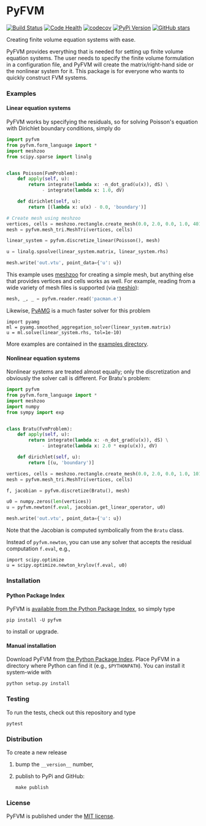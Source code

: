 # PyFVM

[![Build Status](https://travis-ci.org/nschloe/pyfvm.svg?branch=master)](https://travis-ci.org/nschloe/pyfvm)
[![Code Health](https://landscape.io/github/nschloe/pyfvm/master/landscape.png)](https://landscape.io/github/nschloe/pyfvm/master)
[![codecov](https://codecov.io/gh/nschloe/pyfvm/branch/master/graph/badge.svg)](https://codecov.io/gh/nschloe/pyfvm)
[![PyPi Version](https://img.shields.io/pypi/v/pyfvm.svg)](https://pypi.python.org/pypi/pyfvm)
[![GitHub stars](https://img.shields.io/github/stars/nschloe/pyfvm.svg?style=social&label=Star&maxAge=2592000)](https://github.com/nschloe/pyfvm)

Creating finite volume equation systems with ease.

PyFVM provides everything that is needed for setting up finite volume equation
systems. The user needs to specify the finite volume formulation in a
configuration file, and PyFVM will create the matrix/right-hand side or the
nonlinear system for it. This package is for everyone who wants to quickly
construct FVM systems.

### Examples

#### Linear equation systems

PyFVM works by specifying the residuals, so for solving Poisson's equation with
Dirichlet boundary conditions, simply do
```python
import pyfvm
from pyfvm.form_language import *
import meshzoo
from scipy.sparse import linalg


class Poisson(FvmProblem):
    def apply(self, u):
        return integrate(lambda x: -n_dot_grad(u(x)), dS) \
             - integrate(lambda x: 1.0, dV)

    def dirichlet(self, u):
        return [(lambda x: u(x) - 0.0, 'boundary')]

# Create mesh using meshzoo
vertices, cells = meshzoo.rectangle.create_mesh(0.0, 2.0, 0.0, 1.0, 401, 201)
mesh = pyfvm.mesh_tri.MeshTri(vertices, cells)

linear_system = pyfvm.discretize_linear(Poisson(), mesh)

u = linalg.spsolve(linear_system.matrix, linear_system.rhs)

mesh.write('out.vtu', point_data={'u': u})
```
This example uses [meshzoo](https://pypi.python.org/pypi/meshzoo) for creating
a simple mesh, but anything else that provides vertices and cells works as
well. For example, reading from a wide variety of mesh files is supported
(via [meshio](https://pypi.python.org/pypi/meshio)):
```python
mesh, _, _ = pyfvm.reader.read('pacman.e')
```
Likewise, [PyAMG](https://github.com/pyamg/pyamg) is a much faster solver
for this problem
```
import pyamg
ml = pyamg.smoothed_aggregation_solver(linear_system.matrix)
u = ml.solve(linear_system.rhs, tol=1e-10)
```

More examples are contained in the [examples directory](examples/).

#### Nonlinear equation systems
Nonlinear systems are treated almost equally; only the discretization and
obviously the solver call is different. For Bratu's problem:
```python
import pyfvm
from pyfvm.form_language import *
import meshzoo
import numpy
from sympy import exp


class Bratu(FvmProblem):
    def apply(self, u):
        return integrate(lambda x: -n_dot_grad(u(x)), dS) \
             - integrate(lambda x: 2.0 * exp(u(x)), dV)

    def dirichlet(self, u):
        return [(u, 'boundary')]

vertices, cells = meshzoo.rectangle.create_mesh(0.0, 2.0, 0.0, 1.0, 101, 51)
mesh = pyfvm.mesh_tri.MeshTri(vertices, cells)

f, jacobian = pyfvm.discretize(Bratu(), mesh)

u0 = numpy.zeros(len(vertices))
u = pyfvm.newton(f.eval, jacobian.get_linear_operator, u0)

mesh.write('out.vtu', point_data={'u': u})
```
Note that the Jacobian is computed symbolically from the `Bratu` class.

Instead of `pyfvm.newton`, you can use any solver that accepts the residual
computation `f.eval`, e.g.,
```
import scipy.optimize
u = scipy.optimize.newton_krylov(f.eval, u0)
```

### Installation

#### Python Package Index

PyFVM is [available from the Python Package
Index](https://pypi.python.org/pypi/pyfvm/), so simply type
```
pip install -U pyfvm
```
to install or upgrade.

#### Manual installation

Download PyFVM from
[the Python Package Index](https://pypi.python.org/pypi/pyfvm/).
Place PyFVM in a directory where Python can find it (e.g.,
`$PYTHONPATH`).  You can install it system-wide with
```
python setup.py install
```

### Testing

To run the tests, check out this repository and type
```
pytest
```

### Distribution

To create a new release

1. bump the `__version__` number,

2. publish to PyPi and GitHub:
    ```
    make publish
    ```

### License

PyFVM is published under the [MIT license](https://en.wikipedia.org/wiki/MIT_License).
